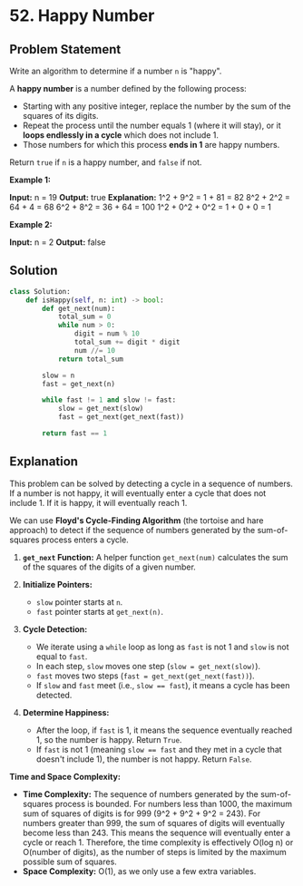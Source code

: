 
# 52. Happy Number

## Problem Statement

Write an algorithm to determine if a number `n` is "happy".

A **happy number** is a number defined by the following process:

- Starting with any positive integer, replace the number by the sum of the squares of its digits.
- Repeat the process until the number equals 1 (where it will stay), or it **loops endlessly in a cycle** which does not include 1.
- Those numbers for which this process **ends in 1** are happy numbers.

Return `true` if `n` is a happy number, and `false` if not.

**Example 1:**

**Input:** n = 19
**Output:** true
**Explanation:**
1^2 + 9^2 = 1 + 81 = 82
8^2 + 2^2 = 64 + 4 = 68
6^2 + 8^2 = 36 + 64 = 100
1^2 + 0^2 + 0^2 = 1 + 0 + 0 = 1

**Example 2:**

**Input:** n = 2
**Output:** false

## Solution

```python
class Solution:
    def isHappy(self, n: int) -> bool:
        def get_next(num):
            total_sum = 0
            while num > 0:
                digit = num % 10
                total_sum += digit * digit
                num //= 10
            return total_sum

        slow = n
        fast = get_next(n)

        while fast != 1 and slow != fast:
            slow = get_next(slow)
            fast = get_next(get_next(fast))

        return fast == 1
```

## Explanation

This problem can be solved by detecting a cycle in a sequence of numbers. If a number is not happy, it will eventually enter a cycle that does not include 1. If it is happy, it will eventually reach 1.

We can use **Floyd's Cycle-Finding Algorithm** (the tortoise and hare approach) to detect if the sequence of numbers generated by the sum-of-squares process enters a cycle.

1.  **`get_next` Function:** A helper function `get_next(num)` calculates the sum of the squares of the digits of a given number.

2.  **Initialize Pointers:**
    -   `slow` pointer starts at `n`.
    -   `fast` pointer starts at `get_next(n)`.

3.  **Cycle Detection:**
    -   We iterate using a `while` loop as long as `fast` is not 1 and `slow` is not equal to `fast`.
    -   In each step, `slow` moves one step (`slow = get_next(slow)`).
    -   `fast` moves two steps (`fast = get_next(get_next(fast))`).
    -   If `slow` and `fast` meet (i.e., `slow == fast`), it means a cycle has been detected.

4.  **Determine Happiness:**
    -   After the loop, if `fast` is 1, it means the sequence eventually reached 1, so the number is happy. Return `True`.
    -   If `fast` is not 1 (meaning `slow == fast` and they met in a cycle that doesn't include 1), the number is not happy. Return `False`.

**Time and Space Complexity:**

-   **Time Complexity:** The sequence of numbers generated by the sum-of-squares process is bounded. For numbers less than 1000, the maximum sum of squares of digits is for 999 (9^2 + 9^2 + 9^2 = 243). For numbers greater than 999, the sum of squares of digits will eventually become less than 243. This means the sequence will eventually enter a cycle or reach 1. Therefore, the time complexity is effectively O(log n) or O(number of digits), as the number of steps is limited by the maximum possible sum of squares.
-   **Space Complexity:** O(1), as we only use a few extra variables.
